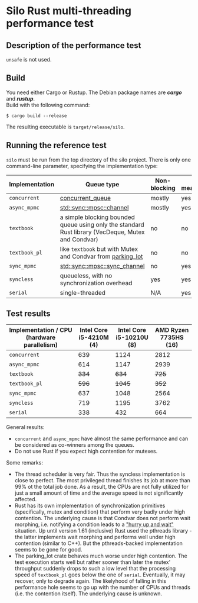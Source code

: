 # Silo Rust multi-threading performance test

## Description of the performance test

`unsafe` is not used.

## Build

You need either Cargo or Rustup. The Debian package names are ***cargo*** and ***rustup***.  
Build with the following command:

`$ cargo build --release`

The resulting executable is `target/release/silo`.

## Running the reference test

`silo` must be run from the top directory of the silo project. There is only one command-line parameter, specifying the implementation type:

| Implementation | Queue type | Non-blocking | Stable measurements |
|---|---|---|---|
| `concurrent` | [concurrent_queue](https://crates.io/crates/concurrent_queue) | mostly | yes |
| `async_mpmc` | [std::sync::mpsc::channel](https://doc.rust-lang.org/std/sync/mpsc/fn.channel.html) | mostly | yes |
| `textbook` | a simple blocking bounded queue using only the standard Rust library (VecDeque, Mutex and Condvar) | no | no |
| `textbook_pl` | like `textbook` but with Mutex and Condvar from [parking_lot](https://crates.io/crates/parking_lot) | no | no |
| `sync_mpmc` | [std::sync::mpsc::sync_channel](https://doc.rust-lang.org/std/sync/mpsc/fn.sync_channel.html) | no | yes |
| `syncless` | queueless, with no synchronization overhead | yes | yes |
| `serial` | single-threaded | N/A | yes |

## Test results

| Implementation / CPU (hardware parallelism) | Intel Core i5-4210M (4) | Intel Core i5-10210U (8) | AMD Ryzen 7735HS (16) |
|---|---|---|---|
| `concurrent` | 639 | 1124 | 2812 |
| `async_mpmc` | 614 | 1147 | 2939 |
| `textbook` | ~~334~~ | ~~634~~ | ~~725~~ |
| `textbook_pl` | ~~596~~ | ~~1045~~ | ~~352~~ |
| `sync_mpmc` | 637 | 1048 | 2564 |
| `syncless` | 719 | 1195 | 3762 |
| `serial` | 338 | 432 | 664 |

General results:
- `concurrent` and `async_mpmc` have almost the same performance and can be considered as co-winners among the queues.
- Do not use Rust if you expect high contention for mutexes.

Some remarks: 
- The thread scheduler is very fair. Thus the syncless implementation is close to perfect. The most privileged thread finishes its job at more than 99% ot the total job done. As a result, the CPUs are not fully utilized for just a small amount of time and the average speed is not significantly affected.
- Rust has its own implementation of synchronization primitives (specifically, mutex and condition) that perform very badly under high contention. The underlying cause is that Condvar does not perform wait morphing, i.e. notifying a condition leads to a ["hurry up and wait"](https://en.cppreference.com/w/cpp/thread/condition_variable/notify_one) situation. Up until version 1.61 (inclusive) Rust used the pthreads library - the latter implements wait morphing and performs well under high contention (similar to C++). But the pthreads-backed implementation seems to be gone for good.
- The parking_lot crate behaves much worse under high contention. The test execution starts well but rather sooner than later the mutex' throughput suddenly drops to such a low level that the processing speed of `textbook_pl` goes below the one of `serial`. Eventually, it may recover, only to degrade again. The likelyhood of falling in this performance hole seems to go up with the number of CPUs and threads (i.e. the contention itself). The underlying cause is unknown.
